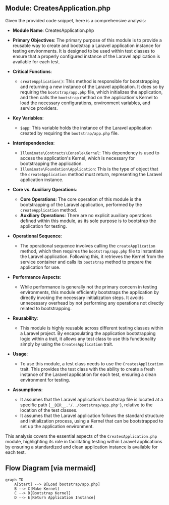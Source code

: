 ## Module: CreatesApplication.php
Given the provided code snippet, here is a comprehensive analysis:

- **Module Name**: CreatesApplication.php

- **Primary Objectives**: The primary purpose of this module is to provide a reusable way to create and bootstrap a Laravel application instance for testing environments. It is designed to be used within test classes to ensure that a properly configured instance of the Laravel application is available for each test.

- **Critical Functions**:
  - `createApplication()`: This method is responsible for bootstrapping and returning a new instance of the Laravel application. It does so by requiring the `bootstrap/app.php` file, which initializes the application, and then calls the `bootstrap` method on the application's Kernel to load the necessary configurations, environment variables, and service providers.

- **Key Variables**:
  - `$app`: This variable holds the instance of the Laravel application created by requiring the `bootstrap/app.php` file.

- **Interdependencies**:
  - `Illuminate\Contracts\Console\Kernel`: This dependency is used to access the application's Kernel, which is necessary for bootstrapping the application.
  - `Illuminate\Foundation\Application`: This is the type of object that the `createApplication` method must return, representing the Laravel application instance.

- **Core vs. Auxiliary Operations**:
  - **Core Operations**: The core operation of this module is the bootstrapping of the Laravel application, performed by the `createApplication` method.
  - **Auxiliary Operations**: There are no explicit auxiliary operations defined within this module, as its sole purpose is to bootstrap the application for testing.

- **Operational Sequence**:
  - The operational sequence involves calling the `createApplication` method, which then requires the `bootstrap/app.php` file to instantiate the Laravel application. Following this, it retrieves the Kernel from the service container and calls its `bootstrap` method to prepare the application for use.

- **Performance Aspects**:
  - While performance is generally not the primary concern in testing environments, this module efficiently bootstraps the application by directly invoking the necessary initialization steps. It avoids unnecessary overhead by not performing any operations not directly related to bootstrapping.

- **Reusability**:
  - This module is highly reusable across different testing classes within a Laravel project. By encapsulating the application bootstrapping logic within a trait, it allows any test class to use this functionality simply by using the `CreatesApplication` trait.

- **Usage**:
  - To use this module, a test class needs to use the `CreatesApplication` trait. This provides the test class with the ability to create a fresh instance of the Laravel application for each test, ensuring a clean environment for testing.

- **Assumptions**:
  - It assumes that the Laravel application's bootstrap file is located at a specific path (`__DIR__.'/../bootstrap/app.php'`), relative to the location of the test classes.
  - It assumes that the Laravel application follows the standard structure and initialization process, using a Kernel that can be bootstrapped to set up the application environment.

This analysis covers the essential aspects of the `CreatesApplication.php` module, highlighting its role in facilitating testing within Laravel applications by ensuring a standardized and clean application instance is available for each test.
## Flow Diagram [via mermaid]
```mermaid
graph TD
    A[Start] --> B[Load bootstrap/app.php]
    B --> C[Make Kernel]
    C --> D[Bootstrap Kernel]
    D --> E[Return Application Instance]
```
